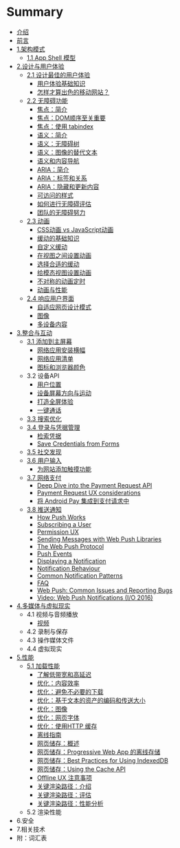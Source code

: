 # Summary

* [介绍](README.md)
* [前言](qian-yan.md)
* [1.架构模式](jia-gou-mo-shi.md)
  * [1.1 App Shell 模型](jia-gou-mo-shi/app-shell-mo-xing.md)
* [2.设计与用户体验](she-ji-yu-yong-hu-ti-yan.md)
  * [2.1 设计最佳的用户体验](she-ji-yu-yong-hu-ti-yan/she-ji-zui-jia-de-yong-hu-ti-yan.md)
    * [用户体验基础知识](she-ji-yu-yong-hu-ti-yan/she-ji-zui-jia-de-yong-hu-ti-yan/ji-chu-zhi-shi.md)
    * [怎样才算出色的移动网站？](she-ji-yu-yong-hu-ti-yan/she-ji-zui-jia-de-yong-hu-ti-yan/zen-yang-cai-suan-chu-se-de-yi-dong-wang-zhan-ff1f.md)
  * [2.2 无障碍功能](she-ji-yu-yong-hu-ti-yan/22-wu-zhang-ai-gong-neng.md)
    * [焦点：简介](she-ji-yu-yong-hu-ti-yan/22-wu-zhang-ai-gong-neng/jiao-dian-ff1a-jian-jie.md)
    * [焦点：DOM顺序至关重要](she-ji-yu-yong-hu-ti-yan/22-wu-zhang-ai-gong-neng/jiao-dian-ff1a-dom-shun-xu-zhi-guan-zhong-yao.md)
    * [焦点：使用 tabindex](she-ji-yu-yong-hu-ti-yan/22-wu-zhang-ai-gong-neng/jiao-dian-ff1a-shi-yong-tabindex.md)
    * [语义：简介](she-ji-yu-yong-hu-ti-yan/22-wu-zhang-ai-gong-neng/yu-yi-ff1a-jian-jie.md)
    * [语义：无障碍树](she-ji-yu-yong-hu-ti-yan/22-wu-zhang-ai-gong-neng/yu-yi-ff1a-wu-zhang-ai-shu.md)
    * [语义：图像的替代文本](she-ji-yu-yong-hu-ti-yan/22-wu-zhang-ai-gong-neng/yu-yi-ff1a-tu-xiang-de-ti-dai-wen-ben.md)
    * [语义和内容导航](she-ji-yu-yong-hu-ti-yan/22-wu-zhang-ai-gong-neng/yu-yi-he-nei-rong-dao-hang.md)
    * [ARIA：简介](she-ji-yu-yong-hu-ti-yan/22-wu-zhang-ai-gong-neng/ariaff1a-jian-jie.md)
    * [ARIA：标签和关系](she-ji-yu-yong-hu-ti-yan/22-wu-zhang-ai-gong-neng/ariabiao-qian-he-guan-xi.md)
    * [ARIA：隐藏和更新内容](she-ji-yu-yong-hu-ti-yan/22-wu-zhang-ai-gong-neng/ariaff1a-yin-cang-he-geng-xin-nei-rong.md)
    * [可访问的样式](she-ji-yu-yong-hu-ti-yan/22-wu-zhang-ai-gong-neng/ke-fang-wen-de-yang-shi.md)
    * [如何进行无障碍评估](she-ji-yu-yong-hu-ti-yan/22-wu-zhang-ai-gong-neng/ru-he-jin-xing-wu-zhang-ai-ping-gu.md)
    * [团队的无障碍努力](she-ji-yu-yong-hu-ti-yan/22-wu-zhang-ai-gong-neng/tuan-dui-de-wu-zhang-ai-nu-li.md)
  * [2.3 动画](she-ji-yu-yong-hu-ti-yan/23-dong-hua.md)
    * [CSS动画 vs JavaScript动画](she-ji-yu-yong-hu-ti-yan/23-dong-hua/cssdong-huavs-javascript-dong-hua.md)
    * [缓动的基础知识](she-ji-yu-yong-hu-ti-yan/23-dong-hua/huan-dong-de-ji-chu-zhi-shi.md)
    * [自定义缓动](she-ji-yu-yong-hu-ti-yan/23-dong-hua/zi-ding-yi-huan-dong.md)
    * [在视图之间设置动画](she-ji-yu-yong-hu-ti-yan/23-dong-hua/zai-shi-tu-zhi-jian-she-zhi-dong-hua.md)
    * [选择合适的缓动](she-ji-yu-yong-hu-ti-yan/23-dong-hua/xuan-ze-he-shi-de-huan-dong.md)
    * [给模态视图设置动画](she-ji-yu-yong-hu-ti-yan/23-dong-hua/gei-mo-tai-shi-tu-she-zhi-dong-hua.md)
    * [不对称的动画定时](she-ji-yu-yong-hu-ti-yan/23-dong-hua/bu-dui-cheng-de-dong-hua-ding-shi.md)
    * [动画与性能](she-ji-yu-yong-hu-ti-yan/23-dong-hua/dong-hua-yu-xing-neng.md)
  * [2.4 响应用户界面](she-ji-yu-yong-hu-ti-yan/24-xiang-ying-yong-hu-jie-mian.md)
    * [自适应网页设计模式](she-ji-yu-yong-hu-ti-yan/zi-shi-ying-wang-ye-she-ji-mo-shi.md)
    * [图像](she-ji-yu-yong-hu-ti-yan/tu-xiang.md)
    * [多设备内容](she-ji-yu-yong-hu-ti-yan/duo-she-bei-nei-rong.md)
* [3.整合与互动](3zheng-he-yu-hu-dong.md)
  * [3.1 添加到主屏幕](3zheng-he-yu-hu-dong/31-tian-jia-dao-zhu-ping-mu.md)
    * [网络应用安装横幅](3zheng-he-yu-hu-dong/31-tian-jia-dao-zhu-ping-mu/wang-luo-ying-yong-an-zhuang-heng-fu.md)
    * [网络应用清单](3zheng-he-yu-hu-dong/31-tian-jia-dao-zhu-ping-mu/wang-luo-ying-yong-qing-dan.md)
    * [图标和浏览器颜色](3zheng-he-yu-hu-dong/31-tian-jia-dao-zhu-ping-mu/tu-biao-he-liu-lan-qi-yan-se.md)
  * 3.2 设备API
    * [用户位置](3zheng-he-yu-hu-dong/yong-hu-wei-zhi.md)
    * [设备屏幕方向与运动](3zheng-he-yu-hu-dong/she-bei-ping-mu-fang-xiang-yu-yun-dong.md)
    * [打造全屏体验](3zheng-he-yu-hu-dong/da-zao-quan-ping-ti-yan.md)
    * [一键通话](3zheng-he-yu-hu-dong/yi-jian-tong-hua.md)
  * [3.3 搜索优化](3zheng-he-yu-hu-dong/33-sou-suo-you-hua.md)
  * [3.4 登录与凭据管理](3zheng-he-yu-hu-dong/34-deng-lu-yu-ping-ju-guan-li.md)
    * [检索凭据](3zheng-he-yu-hu-dong/34-deng-lu-yu-ping-ju-guan-li/jian-suo-ping-ju.md)
    * [Save Credentials from Forms](3zheng-he-yu-hu-dong/34-deng-lu-yu-ping-ju-guan-li/save-credentials-from-forms.md)
  * [3.5 社交发现](3zheng-he-yu-hu-dong/35-she-jiao-fa-xian.md)
  * [3.6 用户输入](3zheng-he-yu-hu-dong/36-yong-hu-shu-ru.md)
    * [为网站添加触摸功能](3zheng-he-yu-hu-dong/36-yong-hu-shu-ru/wei-wang-zhan-tian-jia-hong-mo-gong-neng.md)
  * [3.7 网络支付](3zheng-he-yu-hu-dong/37-wang-luo-zhi-fu.md)
    * [Deep Dive into the Payment Request API](3zheng-he-yu-hu-dong/37-wang-luo-zhi-fu/deep-dive-into-the-payment-request-api.md)
    * [Payment Request UX considerations](3zheng-he-yu-hu-dong/37-wang-luo-zhi-fu/payment-request-ux-considerations.md)
    * [将 Android Pay 集成到支付请求中](3zheng-he-yu-hu-dong/37-wang-luo-zhi-fu/jiang-android-pay-ji-cheng-dao-zhi-fu-qing-qiu-zhong.md)
  * [3.8 推送通知](3zheng-he-yu-hu-dong/38-tui-song-tong-zhi.md)
    * [How Push Works](3zheng-he-yu-hu-dong/38-tui-song-tong-zhi/how-push-works.md)
    * [Subscribing a User](3zheng-he-yu-hu-dong/38-tui-song-tong-zhi/subscribing-a-user.md)
    * [Permission UX](3zheng-he-yu-hu-dong/38-tui-song-tong-zhi/permission-ux.md)
    * [Sending Messages with Web Push Libraries](3zheng-he-yu-hu-dong/38-tui-song-tong-zhi/sending-messages-with-web-push-libraries.md)
    * [The Web Push Protocol](3zheng-he-yu-hu-dong/38-tui-song-tong-zhi/the-web-push-protocol.md)
    * [Push Events](3zheng-he-yu-hu-dong/38-tui-song-tong-zhi/push-events.md)
    * [Displaying a Notification](3zheng-he-yu-hu-dong/38-tui-song-tong-zhi/displaying-a-notification.md)
    * [Notification Behaviour](3zheng-he-yu-hu-dong/38-tui-song-tong-zhi/notification-behaviour.md)
    * [Common Notification Patterns](3zheng-he-yu-hu-dong/38-tui-song-tong-zhi/common-notification-patterns.md)
    * [FAQ](3zheng-he-yu-hu-dong/38-tui-song-tong-zhi/faq.md)
    * [Web Push: Common Issues and Reporting Bugs](3zheng-he-yu-hu-dong/38-tui-song-tong-zhi/web-push-common-issues-and-reporting-bugs.md)
    * [Video: Web Push Notifications \(I/O 2016\)](3zheng-he-yu-hu-dong/38-tui-song-tong-zhi/video-web-push-notifications-io-2016.md)
* [4.多媒体与虚拟现实](duo-mei-ti-yu-xu-ni-xian-shi.md)
  * 4.1 视频与音频播放
    * [视频](duo-mei-ti-yu-xu-ni-xian-shi/shi-pin.md)
  * 4.2 录制与保存
  * 4.3 操作媒体文件
  * 4.4 虚拟现实
* [5.性能](5xing-neng.md)
  * [5.1 加载性能](5xing-neng/jia-zai-xing-neng.md)
    * [了解低带宽和高延迟](5xing-neng/jia-zai-xing-neng/le-jie-di-dai-kuan-he-gao-yan-chi.md)
    * [优化：内容效率](5xing-neng/jia-zai-xing-neng/you-hua-nei-rong-xiao-lv.md)
    * [优化：避免不必要的下载](5xing-neng/jia-zai-xing-neng/you-hua-nei-rong-xiao-lv/bi-mian-bu-bi-yao-de-xia-zai.md)
    * [优化：基于文本的资产的编码和传送大小](5xing-neng/jia-zai-xing-neng/you-hua-nei-rong-xiao-lv/you-hua-ji-yu-wen-ben-de-zi-chan-de-bian-ma-he-chuan-song-da-xiao.md)
    * [优化：图像](5xing-neng/jia-zai-xing-neng/you-hua-nei-rong-xiao-lv/tu-xiang-you-hua.md)
    * [优化：网页字体](5xing-neng/jia-zai-xing-neng/you-hua-nei-rong-xiao-lv/wang-ye-zi-ti-you-hua.md)
    * [优化：使用HTTP 缓存](5xing-neng/jia-zai-xing-neng/you-hua-nei-rong-xiao-lv/http-huan-cun.md)
    * [离线指南](5xing-neng/jia-zai-xing-neng/li-xian-zhi-nan.md)
    * [网页储存：概述](5xing-neng/jia-zai-xing-neng/li-xian-zhi-nan/wang-ye-chu-cun.md)
    * [网页储存：Progressive Web App 的离线存储](5xing-neng/jia-zai-xing-neng/li-xian-zhi-nan/wang-ye-chu-cun/progressive-web-app-de-li-xian-cun-chu.md)
    * [网页储存：Best Practices for Using IndexedDB](5xing-neng/jia-zai-xing-neng/li-xian-zhi-nan/wang-ye-chu-cun/best-practices-for-using-indexeddb.md)
    * [网页储存：Using the Cache API](5xing-neng/jia-zai-xing-neng/li-xian-zhi-nan/wang-ye-chu-cun/using-the-cache-api.md)
    * [Offline UX 注意事项](5xing-neng/jia-zai-xing-neng/li-xian-zhi-nan/offline-ux-zhu-yi-shi-xiang.md)
    * [关键渲染路径：介绍](5xing-neng/jia-zai-xing-neng/shun-xu-jia-zai-ff1a-guan-jian-xuan-ran-lu-jing.md)
    * [关键渲染路径：评估](5xing-neng/jia-zai-xing-neng/shun-xu-jia-zai-ff1a-ping-gu-guan-jian-xuan-ran-lu-jing.md)
    * [关键渲染路径：性能分析](5xing-neng/jia-zai-xing-neng/guan-jian-xuan-ran-lu-jing-ff1a-xing-neng-fen-xi.md)
  * 5.2 渲染性能
* 6.安全
* 7.相关技术
* 附：词汇表

